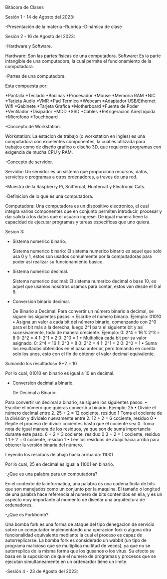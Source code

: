 Bitácora de Clases

Sesión 1 - 14 de Agosto del 2023:

-Presentación de la materia
-Rubrica
-Dinámica de clase

Sesión 2 - 16 de Agosto del 2023:

-Hardware y Software.

Hardware: Son las partes fisicas de una computadora.
Software: Es la parte intangible de una computadora, la cual permite el funcionamiento de la computadora.

-Partes de una computadora.

Esta compuesta por:

*Pantalla
*Teclado
*Bocinas
*Procesador
*Mouse
*Memoria RAM
*NIC
*Tarjeta Audio
*VMR
*Pad Termico
*Webcam
*Adaptador USB/Ethernet Wifi
*Gabinete
*Tarjeta Grafica
*Motherboard
*Fuente de Poder
*Ventilador
*Disipador
*MDD
*SSD
*Cables
*Refrigeracion Aire/Liquida
*Microfono
*Touchboard

-Concepto de Workstation.

Workstation: La estacion de trabajo (o workstation en ingles) es una computadora con excelentes componentes, la cual es utilizada
para trabajos como de diseño grafico o diseño 3D, que requieren programas con exigencia de mucha CPU y RAM.

-Concepto de servidor.

Servidor: Un servidor es un sistema que proporciona recursos, datos, servicios o programas a otros ordenadores,
a traves de una red.

-Muestra de la Raspberry Pi, Sniffercat, Huntercat y Electronic Cats.

-Definicion de lo que es una computadora.

Computadora: Una computadora es un dispositivo electronico, el cual integra varios componentes que en conjunto permiten introducir,
procesar y dar salida a los datos que el usuario ingrese. De igual manera tiene la capacidad de ejecutar programas y tareas especificas
que uno quiera.

Sesion 3:

- Sistema numerico binario.

  Sistema numerico binario: El sistema numerico binario es aquel que solo usa 0 y 1, estos son usados comunmente por la computadoras
  para poder asi realizar su funcionamiento basico.
  
- Sistema numerico decimal.

  Sistema numerico decimal: El sistema numerico decimal o base 10, es aquel que usamos nosotros usamos para contar, estos van desde
  el 0 al 9.
  
- Conversion binario decimal.
  
  De Binario a Decimal:
Para convertir un número binario a decimal, se siguen los siguientes pasos:
•	Escribe el número binario.
Ejemplo: 01010
•	Asigna un valor a cada bit del número binario, comenzando con 2^0 para el bit más a la derecha, luego 2^1 para el siguiente bit y así sucesivamente, todo de manera creciente.
Ejemplo:
0: 2^4 = 16
1: 2^3 = 8
0: 2^2 = 4
1: 2^1 = 2
0: 2^0 = 1
•	Multiplica cada bit por su valor asignado.
0: 2^4 = 16
1: 2^3 = 8
0: 2^2 = 4
1: 2^1 = 2
0: 2^0 = 1
•	Suma los resultados obtenidos en el paso anterior, pero tomando en cuenta solo los unos, esto con el fin de obtener el valor decimal equivalente.

Sumando los resultados= 8+2 = 10

Por lo cual, 01010 en binario es igual a 10 en decimal.

- Conversion decimal a binario.
  
  De Decimal a Binario:

Para convertir un decimal a binario, se siguen los siguientes pasos:
•	Escribe el número que quieras convertir a binario.
Ejemplo: 25
•	Divide el número decimal entre 2.
25 ÷ 2 = 12 cociente, residuo 1
Toma el cociente de la división y divídelo nuevamente entre 2.
12 ÷ 2 = 6 cociente, residuo 0
•	Repite el proceso de dividir cocientes hasta que el cociente sea 0. Toma nota de igual manera de los residuos, ya que son de suma importancia durante este paso.
6 ÷ 2 = 3 cociente, residuo 0
3 ÷ 2 = 1 cociente, residuo 1
1 ÷ 2 = 0 cociente, residuo 1
•	Lee los residuos de abajo hacia arriba para obtener la versión binaria del número.

Leyendo los residuos de abajo hacia arriba da: 11001

Por lo cual, 25 en decimal es igual a 11001 en binario.

-¿Que es una palabra para un computadora?

  En el contexto de la informatica, una palabra es una cadena finita de bits que son manejados como un conjunto por la maquina.
  El tamaño o longitud de una palabra hace referencia al numero de bits contenidos en ella, y es un aspecto muy importante al momento
  de diseñar una arquitectura de ordenadores.
  
-¿Que es Forkbomb?

Una bomba fork es una forma de ataque del tipo denegacion de servicio sobre un computador implementando una operacion fork o alguna
otra funcionalidad equivalente mediante la cual el proceso es capaz de autorreplicarse. La bomba fork es considerado un wabbit (un tipo de programa malicioso que se multiplica multitud de veces),
ya que no se autorreplica de la misma forma que los gusanos o los virus. Su efecto se basa en la suposicion de que el numero de programas
y procesos que se ejecutan simultaneamente en un ordenardor tiene un limite.

-Sesión 4 - 23 de Agosto del 2023:
